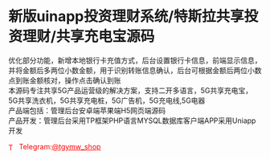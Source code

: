 # 新版uinapp投资理财系统/特斯拉共享投资理财/共享充电宝源码

优化部分功能，新增本地银行卡充值方式，后台设置银行卡信息，前端显示信息，并将金额后多两位小数金额，用于识别转账信息确认，后台可根据金额后两位小数点到账金额核对，操作点击确认到账<br>本源码专注共享5G产品运营级的解决方案，支持二开多语言，5G共享充电宝，5G共享洗衣机，5G共享充电桩，5G广告机，5G充电线,5G电器<br>产品端包括：管理后台安卓端苹果端H5网页端源码<br>产品开发：管理后台采用TP框架PHP语言MYSQL数据库客户端APP采用Uniapp开发<br>




<p style="color: red;"><img src="https://cdn-icons-png.flaticon.com/512/2111/2111646.png" alt="Telegram Icon" style="width: 16px; vertical-align: middle; margin-right: 5px;">Telegram:<a href="https://t.me/tgymw_shop" style="color: red;">@tgymw_shop</a></p>
